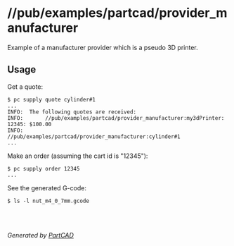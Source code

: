 # //pub/examples/partcad/provider_manufacturer

Example of a manufacturer provider which is a pseudo 3D printer.

## Usage
Get a quote:
```shell
$ pc supply quote cylinder#1
...
INFO:  The following quotes are received:
INFO:  		//pub/examples/partcad/provider_manufacturer:my3dPrinter: 12345: $100.00
INFO:  			//pub/examples/partcad/provider_manufacturer:cylinder#1
...
```

Make an order (assuming the cart id is "12345"):
```shell
$ pc supply order 12345
...
```

See the generated G-code:
```shell
$ ls -l nut_m4_0_7mm.gcode
```


<br/><br/>

*Generated by [PartCAD](https://partcad.org/)*
